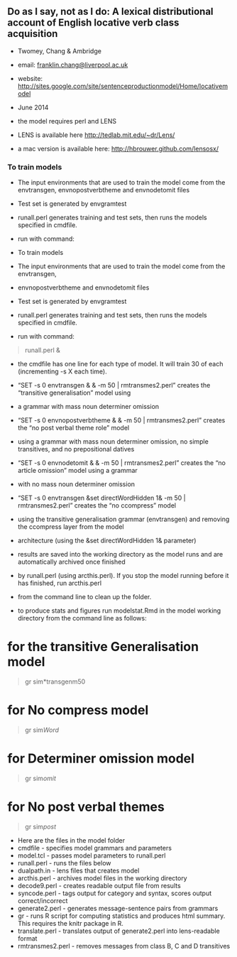 ## Do as I say, not as I do: A lexical distributional account of English locative verb class acquisition
- Twomey, Chang & Ambridge 
- email: franklin.chang@liverpool.ac.uk
- website: http://sites.google.com/site/sentenceproductionmodel/Home/locativemodel
- June 2014

- the model requires perl and LENS
- LENS is available here http://tedlab.mit.edu/~dr/Lens/
- a mac version is available here: http://hbrouwer.github.com/lensosx/

### To train models
- The input environments that are used to train the model come from the envtransgen, envnopostverbtheme and envnodetomit files
- Test set is generated by envgramtest 
- runall.perl generates training and test sets, then runs the models specified in cmdfile.


- run with command:

- To train models
- The input environments that are used to train the model come from the envtransgen, 
- envnopostverbtheme and envnodetomit files
- Test set is generated by envgramtest 
- runall.perl generates training and test sets, then runs the models specified in cmdfile.
- run with command:

> runall.perl & 

- the cmdfile has one line for each type of model.  It will train 30 of each (incrementing -s X each time).  
- “SET -s 0 envtransgen & & -m 50 | rmtransmes2.perl” creates the “transitive generalisation” model using 
- a grammar with mass noun determiner omission
- “SET -s 0 envnopostverbtheme & & -m 50 | rmtransmes2.perl” creates the “no post verbal theme role” model 
- using a grammar with mass noun determiner omission, no simple transitives, and no prepositional datives 
- “SET -s 0 envnodetomit & & -m 50 | rmtransmes2.perl” creates the “no article omission” model using a grammar 
- with no mass noun determiner omission 
- “SET -s 0 envtransgen &set directWordHidden 1& -m 50 | rmtransmes2.perl” creates the “no ccompress” model 
- using the transitive generalisation grammar (envtransgen) and removing the ccompress layer from the model 
- architecture (using the &set directWordHidden 1& parameter)

- results are saved into the working directory as the model runs and are automatically archived once finished 
- by runall.perl (using arcthis.perl). If you stop the model running before it has finished, run arcthis.perl 
- from the command line to clean up the folder.

- to produce stats and figures run modelstat.Rmd in the model working directory from the command line as follows:
# for the transitive Generalisation model
> gr sim*transgenm50
# for No compress model
> gr sim*Word*
# for Determiner omission model
> gr sim*omit*
# for No post verbal themes
> gr sim*post* 

- Here are the files in the model folder
- cmdfile - specifies model grammars and parameters
- model.tcl - passes model parameters to runall.perl
- runall.perl - runs the files below
- dualpath.in - lens files that creates model
- arcthis.perl - archives model files in the working directory
- decode9.perl - creates readable output file from results 
- syncode.perl - tags output for category and syntax, scores output correct/incorrect
- generate2.perl - generates message-sentence pairs from grammars
- gr - runs R script for computing statistics and produces html summary.  This requires the knitr package in R.
- translate.perl - translates output of generate2.perl into lens-readable format
- rmtransmes2.perl - removes messages from class B, C and D transitives
